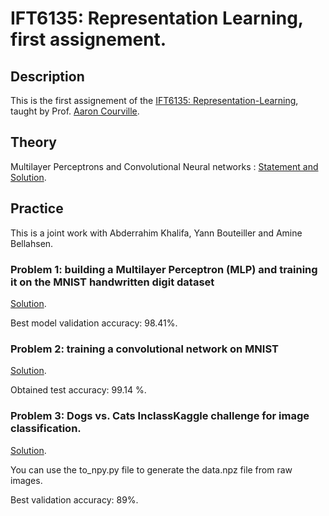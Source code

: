 # IFT6135: Representation Learning, first assignement.

## Description

This is the first assignement of the [IFT6135: Representation-Learning](https://sites.google.com/mila.quebec/ift6135), taught by Prof. [Aaron Courville](https://mila.quebec/en/person/aaron-courville/).

## Theory

Multilayer Perceptrons and Convolutional Neural networks : [Statement and Solution](https://github.com/Sanaelotfi/IFT-6135-Representation-Learning-HW1/blob/master/IFT6135_HW1_Theory.pdf).


## Practice

This is a joint work with Abderrahim Khalifa, Yann Bouteiller and Amine Bellahsen. 

### Problem 1: building a Multilayer Perceptron (MLP) and training it on the MNIST handwritten digit dataset

[Solution](https://github.com/Sanaelotfi/IFT-6135-Representation-Learning-HW1/blob/master/Problem1.ipynb).

Best model validation accuracy:  98.41%. 


### Problem 2: training a convolutional network on MNIST

[Solution](https://github.com/Sanaelotfi/IFT-6135-Representation-Learning-HW1/blob/master/Problem2.ipynb).

Obtained test accuracy: 99.14 %.

### Problem 3: Dogs vs. Cats InclassKaggle challenge for image classification.

[Solution](https://github.com/Sanaelotfi/IFT-6135-Representation-Learning-HW1/blob/master/Problem3.ipynb).

You can use the to_npy.py file to generate the data.npz file from raw images.

Best validation accuracy: 89%.

